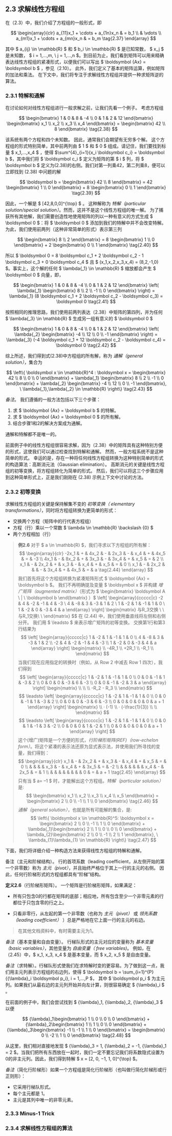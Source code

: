 ## 2.3 求解线性方程组 

在（2.3）中，我们介绍了方程组的一般形式，即

$$ 
\begin{array}{clr}
  a_{11}x_1 + \cdots + a_{1n}x_n & = b_1 \\
        & \vdots \\
  a_{m1}x_1 +  \cdots + a_{mn}x_n & = b_m \tag{2.37}
\end{array}
$$

其中 $ a_{ij} \in \mathbb{R} $ 和 $ b_i \in \mathbb{R} $ 是已知常数， $ x_j $ 是未知数， $ i = 1,...,m, \ j = 1,...,n $。到目前为止，我们看到矩阵可以用来精确表达线性方程组的紧凑形式，以便我们可以写出 $ \boldsymbol {Ax} = \boldsymbol b $ ，参见（2.10）。 此外，我们定义了基本的矩阵运算，例如矩阵的加法和乘法。 在下文中，我们将专注于求解线性方程组并提供一种求矩阵逆的算法。

### 2.3.1 特解和通解

在讨论如何对线性方程组进行一般求解之前，让我们先看一个例子。 考虑方程组

$$
\begin{bmatrix} 1 & 0 & 8 & -4 \\ 0 & 1 & 2 & 12 \end{bmatrix} \begin{bmatrix} x_1 \\ x_2 \\ x_3 \\ x_4 \end{bmatrix} = \begin{bmatrix} 42 \\ 8 \end{bmatrix} \tag{2.38}
$$

该系统有两个方程和四个未知数。 因此，通常我们会期望有无穷多个解。 这个方程组的形式特别简单，其中前两列由 $ 1 $ 和 $ 0 $ 组成。请记住，我们要找到标量 $ x_1,...,x_4 $ ，使得 $\sum^{4}_{i=1}{x_i \boldsymbol c_i} = \boldsymbol b $，其中我们将 $ \boldsymbol c_i $ 定义为矩阵的第 $ i $ 列，将 $ \boldsymbol b $ 定义为(2.38)的右侧。我们对第一列乘42，第二列乘8，便可以立即找到 (2.38) 中问题的解

$$
\boldsymbol b = \begin{bmatrix} 42 \\ 8 \end{bmatrix} = 42 \begin{bmatrix} 1 \\ 0 \end{bmatrix} + 8 \begin{bmatrix} 0 \\ 1 \end{bmatrix} \tag{2.39}
$$

因此，一个解是 $ [42,8,0,0]^{\top} $ 。 这种解称为 _特解（particular solution/special solution）_。然而，这并不是这个线性方程组的唯一解。 为了捕获所有其他解，我们需要创造性地使用矩阵的列以一种有意义的方式生成 $ \boldsymbol 0 $：将 $ \boldsymbol 0 $ 添加到我们的特解中并不会改变特解。 为此，我们使用前两列（这种非常简单的形式）表示第三列

$$
\begin{bmatrix} 8 \\ 2 \end{bmatrix} = 8 \begin{bmatrix} 1 \\ 0 \end{bmatrix} + 2 \begin{bmatrix} 0 \\ 1 \end{bmatrix} \tag{2.40}
$$

所以 $ \boldsymbol 0 = 8 \boldsymbol c_1 + 2 \boldsymbol c_2 - 1 \boldsymbol c_3 + 0 \boldsymbol c_4 $ 且 $ (x_1,x_2,x_3,x_4) = (8,2,-1,0) $。事实上，这个解的任何 $ \lambda{_1} \in \mathbb{R} $ 缩放都会产生 $ \boldsymbol 0 $ 向量，即，

$$
\begin{bmatrix} 1 & 0 & 8 & -4 \\ 0 & 1 & 2 & 12 \end{bmatrix} \left( \lambda{_1}   \begin{bmatrix} 8 \\ 2 \\ -1 \\ 0 \end{bmatrix} \right) = \lambda{_1} (8 \boldsymbol c_1 + 2 \boldsymbol c_2 - \boldsymbol c_3) = \boldsymbol 0 \tag{2.41}
$$

按照相同的推理思路，我们使用前两列表达（2.38）中矩阵的第四列，并为任何 $ \lambda{_3} \in \mathbb{R} $ 生成另一组有意义的 $ \boldsymbol 0 $ 

$$
\begin{bmatrix} 1 & 0 & 8 & -4 \\ 0 & 1 & 2 & 12 \end{bmatrix} \left( \lambda{_2}   \begin{bmatrix} -4 \\ 12 \\ 0 \\ -1 \end{bmatrix} \right) = \lambda{_3} (-4 \boldsymbol c_1 + 12 \boldsymbol c_2 - \boldsymbol c_4) = \boldsymbol 0 \tag{2.42}
$$

综上所述，我们得到式(2.38)中方程组的所有解，称为 _通解（general solution）_，集合为

$$
\left\{ \boldsymbol x \in \mathbb{R}^4 : \boldsymbol x =  \begin{bmatrix} 42 \\ 8 \\ 0 \\ 0 \end{bmatrix} + \lambda{_1} \begin{bmatrix} 8 \\ 2 \\ -1 \\ 0 \end{bmatrix} + \lambda{_2} \begin{bmatrix} -4 \\ 12 \\ 0 \\ -1 \end{bmatrix}, \  \lambda{_1},\lambda{_2} \in \mathbb{R} \right\} \tag{2.43}
$$

_备注_。 我们遵循的一般方法包括以下三个步骤：

1. 求 $ \boldsymbol {Ax} = \boldsymbol b $ 的特解。
2. 求 $ \boldsymbol {Ax} = \boldsymbol 0 $ 的所有解。
3. 结合步骤1和2的解决方案成为通解。

通解和特解都不是唯一的。

前面例子中的线性方程组很容易求解，因为（2.38）中的矩阵具有这种特别方便的形式，这使我们可以通过检查找到特解和通解。 然而，一般方程系统不是这种简单的形式。 幸运的是，存在一种将任何线性方程组转换为这种特别简单的形式的构造算法：高斯消元法（Gaussian elimination）。 高斯消元的关键是线性方程组的初等变换，将方程组转化为简单的形式。 然后，我们可以将这三个步骤应用到这种简单形式上，正是我们刚刚在 (2.38) 示例上下文中讨论的方法。

### 2.3.2 初等变换

求解线性方程组的关键是保持解集不变的 _初等变换（ elementary transformations）_，同时将方程组转换为更简单的形式：

* 交换两个方程（矩阵中的行代表方程组）
* 方程（行）乘以一个常数 $ \lambda \in \mathbb{R} \backslash \{0\} $ 
* 两个方程相加（行）

> 
> **例2.6**
> 对于 $ a \in \mathbb{R} $，我们寻求以下方程组的所有解： $$ \begin{array}{clr}
  -2x_1 & + & 4x_2 & - & 2x_3 & - & x_4 & + & 4x_5 & = & -3 \\
  4x_1 & - & 8x_2 & + & 3x_3 & - & 3x_4 & + & x_5 & = & 2 \\ 
  x_1 & - & 2x_2 & + & x_3 & - & x_4 & + & x_5 & = & 0 \\ 
  x_1 & - & 2x_2 & & & - & 3x_4 & + & 4x_5 & = & a \tag{2.44}
\end{array} $$ 我们首先将这个方程组转换为紧凑矩阵形式 $ \boldsymbol {Ax} = \boldsymbol b $。 我们不再明确提及变量 $ \boldsymbol x $ 并构建 _增广矩阵（augmented matrix）_（形式为 $ \begin{bmatrix} \boldsymbol A \ | \ \boldsymbol b \end{bmatrix} $）$$
\left[
    \begin{array}{ccccc|c}
        -2 & 4 & -2 & -1 & 4 & -3 \\ 
        4 & -8 & 3 & -3 & 1 & 2 \\
        1 & -2 & 1 & -1 & 1 & 0 \\
        1 & -2 & 0 & -3 & 4 & a 
    \end{array}
\right] \begin{matrix} 与R_3交换 \\ \\ 与R_1交换\\ \\  \end{matrix}
$$ 在 (2.44) 中，我们使用垂直线将左侧和右侧分开。 我们用 $ \leadsto $ 来表示增广矩阵的初等变换。
> 交换第1行和第3行结果为
> $$
\left[
    \begin{array}{ccccc|c}
        1 & -2 & 1 & -1 & 1 & 0 \\ 
        4 & -8 & 3 & -3 & 1 & 2 \\
        -2 & 4 & -2 & -1 & 4 & -3 \\
        1 & -2 & 0 & -3 & 4 & a 
    \end{array}
\right] \begin{matrix} \\ -4R_1 \\ +2R_1 \\ -R_1 \\  \end{matrix}
$$ 当我们现在应用指定的转换时（例如，从 Row 2 中减去 Row 1 四次），我们得到
> $$
\left[
    \begin{array}{ccccc|c}
        1 & -2 & 1 & -1 & 1 & 0 \\ 
        0 & 0 & -1 & 1 & -3 & 2 \\
        0 & 0 & 0 & -3 & 6 & -3 \\
        0 & 0 & -1 & -2 & 3 & a 
    \end{array}
\right] \begin{matrix} \\ \\ \\ -R_2 - R_3 \\  \end{matrix}
$$ $$ 
\leadsto
\left[
    \begin{array}{ccccc|c}
        1 & -2 & 1 & -1 & 1 & 0 \\ 
        0 & 0 & -1 & 1 & -3 & 2 \\
        0 & 0 & 0 & -3 & 6 & -3 \\
        0 & 0 & 0 & 0 & 0 & a + 1 
    \end{array}
\right] \begin{matrix} \\ · (-1) \\ · (-\frac{1}{3}) \\ \\  \end{matrix}
$$ $$ 
\leadsto
\left[
    \begin{array}{ccccc|c}
        1 & -2 & 1 & -1 & 1 & 0 \\ 
        0 & 0 & 1 & -1 & 3 & -2 \\
        0 & 0 & 0 & 1 & -2 & 1 \\
        0 & 0 & 0 & 0 & 0 & a + 1 
    \end{array}
\right]
$$ 这个(增广)矩阵是一个方便的形式，_行阶梯形矩阵(REF)（row-echelon form）_。将这个紧凑的表示法还原为显式表示法，并使用我们所寻找的变量，我们得到：
$$ \begin{array}{clr}
  x_1 & - & 2x_2 & + & x_3 & - & x_4 & + & x_5 & = & 0 \\
  & & & & x_3 & - & x_4 & + & 3x_5 & = & -2 \\ 
  & & & & & & x_4 & - & 2x_5 & = & 1 \\ 
  & & & & & & & & 0 & = & a + 1 \tag{2.45}
\end{array} $$ 只有当 $ a= –1 $ 时，才能解出这个方程组。_特解（particular solution）_ 是:
$$
\begin{bmatrix} x_1 \\ x_2 \\ x_3 \\ x_4 \\ x_5 \end{bmatrix} = \begin{bmatrix} 2 \\ 0 \\ -1 \\ 1 \\ 0 \end{bmatrix} \tag{2.46}
$$
> _通解（general solution）_，也就是所有可能解的集合，是: 
$$
\left\{ \boldsymbol x \in \mathbb{R}^5: \boldsymbol x = \begin{bmatrix} 2 \\ 0 \\ -1 \\ 1 \\ 0 \end{bmatrix} + \lambda{_1}\begin{bmatrix} 2 \\ 1 \\ 0 \\ 0 \\ 0 \end{bmatrix} + \lambda_{2}\begin{bmatrix} 2 \\ 0 \\ -1 \\ 2 \\ 1 \end{bmatrix}, \ \lambda_{1}\lambda_{1} \in \mathbb{R} \right\} \tag{2.47}
$$

下面，我们将详细介绍一种构造方法来获得线性方程组的特解和通解。

备注（主元和阶梯结构）。 行的首项系数（leading coefficient，从左侧开始的第一个非零数）称为 _主元（pivot）_，并且始终严格位于其上一行的主元的右侧。 因此，任何行阶梯形式的方程组都具有“阶梯”结构。

**定义2.6**（行阶梯形矩阵）。 一个矩阵是行阶梯形矩阵，如果满足：

* 所有只包含0的行都在矩阵的底部；相应地，所有包含至少一个非零元素的行都位于只包含零的行之上。

* 只看非零行，从左起的第一个非零数（也称为 _主元（pivot）_ 或 _领先系数（leading coefficient）_ ）总是严格地在它上面一行的主元的右边。

> 在其他文档资料中，有时需要主元为1。

_备注_（基本变量和自由变量）。 行梯队形式的主元对应的变量称为 _基本变量（basic variables）_，其他变量为 _自由变量（ free variables)_。 例如，在（2.45）中，$ x_1, x_3, x_4 $ 是基本变量，而 $ x_2, x_5 $ 是自由变量。

_备注_（求特解）。行梯队形式使我们在求特解时变的更容易。为了做到这一点，我们用主元列表示方程组的右边列，使得 $ \boldsymbol b = \sum_{i=1}^{P}{{\lambda}_i \boldsymbol p_i}, i = 1,...,P $， 其中 $ \boldsymbol p_i $ 为主元列。如果我们从最右边的主元列开始并向左计算，则很容易确定 $ {\lambda}_i $ 。

在前面的例子中，我们会尝试找到 $ {\lambda}_1, {\lambda}_2, {\lambda}_3 $ 以便

$$
{\lambda}_1\begin{bmatrix} 1 \\ 0 \\ 0 \\ 0 \end{bmatrix} + {\lambda}_2\begin{bmatrix} 1 \\ 1 \\ 0 \\ 0 \end{bmatrix} + {\lambda}_3\begin{bmatrix} -1 \\ -1 \\ 1 \\ 0 \end{bmatrix} = \begin{bmatrix} 0 \\ -2 \\ 1 \\ 0 \end{bmatrix} \tag{2.48}
$$

从这里，我们相对直接地发现 $ {\lambda}_3 = 1, {\lambda}_2 = -1, {\lambda}_1 = 2 $。当我们把所有东西放在一起时，我们一定不要忘记我们将系数隐式设置为0的非主元列。因此，我们得到特解 $ x = [2, 0, −1, 1, 0]^{\top} $。

_备注_（简化行阶梯形）如果一个方程组是简化行阶梯形（也叫做行简化阶梯形或行正则形）：

* 它采用行梯队形式。
* 每个主元都是 1。
* 主元是其列中唯一的非零元素。

### 2.3.3 Minus-1 Trick

### 2.3.4 求解线性方程组的算法
